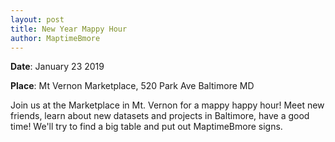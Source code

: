 ```yaml
---
layout: post
title: New Year Mappy Hour
author: MaptimeBmore
---
```

**Date**: January 23 2019

**Place**: Mt Vernon Marketplace, 520 Park Ave Baltimore MD

Join us at the Marketplace in Mt. Vernon for a mappy happy hour! Meet new friends, learn about new datasets and projects in Baltimore, have a good time! We'll try to find a big table and put out MaptimeBmore signs.
